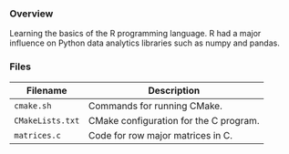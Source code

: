 ### Overview

Learning the basics of the R programming language.  R had a major influence on Python data analytics libraries such as 
numpy and pandas.

### Files

| Filename         | Description                            |
|------------------|----------------------------------------|
| `cmake.sh`       | Commands for running CMake.            |
| `CMakeLists.txt` | CMake configuration for the C program. |
| `matrices.c`     | Code for row major matrices in C.      |